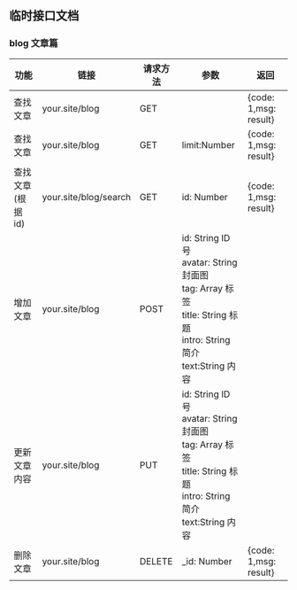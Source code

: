 ## 临时接口文档

### blog 文章篇

| 功能     | 链接           | 请求方法 | 参数         | 返回                  |
| -------- | -------------- | -------- | ------------ | --------------------- |
| 查找文章 | your.site/blog | GET      |              | {code: 1,msg: result} |
| 查找文章 | your.site/blog | GET      | limit:Number | {code: 1,msg: result} |
| 查找文章(根据 id)|your.site/blog/search|GET|id: Number| {code: 1,msg: result} |
| 增加文章 | your.site/blog|POST| id: String ID 号<br>avatar: String 封面图<br>tag: Array 标签<br>title: String 标题<br>intro: String 简介<br>text:String 内容|
|更新文章内容| your.site/blog| PUT| id: String ID 号<br>avatar: String 封面图<br>tag: Array 标签<br>title: String 标题<br>intro: String 简介<br>text:String 内容|
| 删除文章| your.site/blog|DELETE|_id: Number| {code: 1,msg: result} |
